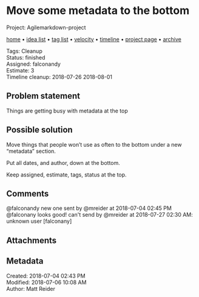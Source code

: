 # Move some metadata to the bottom

Project: Agilemarkdown-project

[home](../index.md) • [idea list](../ideas.md) • [tag list](../tags.md) • [velocity](../velocity.md) • [timeline](../timeline.md) • [project page](../agilemarkdown-project.md) • [archive](archive.md)

Tags: Cleanup  
Status: finished  
Assigned: falconandy  
Estimate: 3  
Timeline cleanup: 2018-07-26 2018-08-01  

## Problem statement

Things are getting busy with metadata at the top

## Possible solution

Move things that people won’t use as often to the bottom under a new “metadata” section.

Put all dates, and author, down at the bottom.

Keep assigned, estimate, tags, status at the top.

## Comments

@falconandy new one
sent by @mreider at 2018-07-04 02:45 PM
@falconany looks good!
can't send by @mreider at 2018-07-27 02:30 AM: unknown user [falconany]

## Attachments


## Metadata

Created: 2018-07-04 02:43 PM  
Modified: 2018-07-06 10:08 AM  
Author: Matt Reider  
